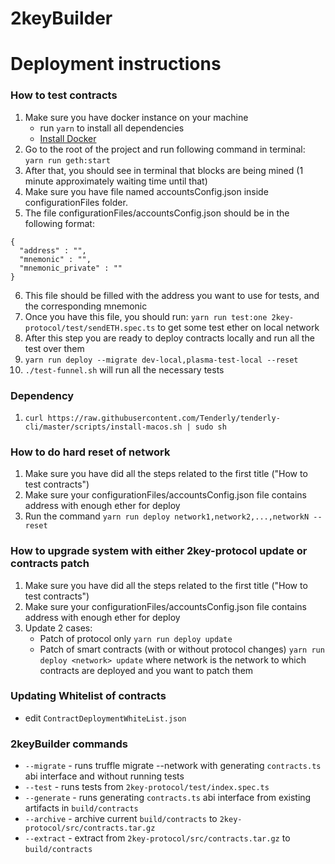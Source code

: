 # 2keyBuilder


# Deployment instructions

### How to test contracts
1. Make sure you have docker instance on your machine
    -   run `yarn` to install all dependencies
    -   [Install Docker](https://www.docker.com/get-started)
2. Go to the root of the project and run following command in terminal: `yarn run geth:start`
3. After that, you should see in terminal that blocks are being mined (1 minute approximately waiting time until that)
4. Make sure you have file named accountsConfig.json inside configurationFiles folder.
5. The file configurationFiles/accountsConfig.json should be in the following format:
```
{
  "address" : "",
  "mnemonic" : "",
  "mnemonic_private" : ""
}
```
6. This file should be filled with the address you want to use for tests, and the corresponding mnemonic
7. Once you have this file, you should run: `yarn run test:one 2key-protocol/test/sendETH.spec.ts` to get some test ether on local network
8. After this step you are ready to deploy contracts locally and run all the test over them
9. `yarn run deploy --migrate dev-local,plasma-test-local --reset`
10. `./test-funnel.sh` will run all the necessary tests

### Dependency
1. `curl https://raw.githubusercontent.com/Tenderly/tenderly-cli/master/scripts/install-macos.sh | sudo sh`

### How to do hard reset of network 
1. Make sure you have did all the steps related to the first title ("How to test contracts")
2. Make sure your configurationFiles/accountsConfig.json file contains address with enough ether for deploy
3. Run the command `yarn run deploy network1,network2,...,networkN --reset`


### How to upgrade system with either 2key-protocol update or contracts patch
1. Make sure you have did all the steps related to the first title ("How to test contracts")
2. Make sure your configurationFiles/accountsConfig.json file contains address with enough ether for deploy
3. Update 2 cases:
    - Patch of protocol only `yarn run deploy update`
    - Patch of smart contracts (with or without protocol changes) `yarn run deploy <network> update` where network is the network to which contracts are deployed and you want to patch them


### Updating Whitelist of contracts

* edit `ContractDeploymentWhiteList.json`

### 2keyBuilder commands

* ```--migrate``` - runs truffle migrate --network with generating ```contracts.ts``` abi interface and without running tests
* ```--test``` - runs tests from ```2key-protocol/test/index.spec.ts```
* ```--generate``` - runs generating ```contracts.ts``` abi interface from existing artifacts in ```build/contracts```
* ```--archive``` - archive current ```build/contracts``` to ```2key-protocol/src/contracts.tar.gz```
* ```--extract``` - extract from ```2key-protocol/src/contracts.tar.gz``` to ```build/contracts```

